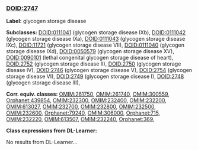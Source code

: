 
### [DOID:2747](http://purl.obolibrary.org/obo/DOID_2747)
**Label:** glycogen storage disease

**Subclasses:** [DOID:0111041](http://purl.obolibrary.org/obo/DOID_0111041) (glycogen storage disease IXb), [DOID:0111042](http://purl.obolibrary.org/obo/DOID_0111042) (glycogen storage disease IXa), [DOID:0111043](http://purl.obolibrary.org/obo/DOID_0111043) (glycogen storage disease IXc), [DOID:11721](http://purl.obolibrary.org/obo/DOID_11721) (glycogen storage disease VII), [DOID:0111040](http://purl.obolibrary.org/obo/DOID_0111040) (glycogen storage disease IXd), [DOID:0050579](http://purl.obolibrary.org/obo/DOID_0050579) (glycogen storage disease XV), [DOID:0090101](http://purl.obolibrary.org/obo/DOID_0090101) (lethal congenital glycogen storage disease of heart), [DOID:2752](http://purl.obolibrary.org/obo/DOID_2752) (glycogen storage disease II), [DOID:2750](http://purl.obolibrary.org/obo/DOID_2750) (glycogen storage disease IV), [DOID:2746](http://purl.obolibrary.org/obo/DOID_2746) (glycogen storage disease V), [DOID:2754](http://purl.obolibrary.org/obo/DOID_2754) (glycogen storage disease VI), [DOID:2749](http://purl.obolibrary.org/obo/DOID_2749) (glycogen storage disease I), [DOID:2748](http://purl.obolibrary.org/obo/DOID_2748) (glycogen storage disease III), 

**Corr. equiv. classes:** [OMIM:261750](http://purl.obolibrary.org/obo/OMIM_261750), [OMIM:261740](http://purl.obolibrary.org/obo/OMIM_261740), [OMIM:300559](http://purl.obolibrary.org/obo/OMIM_300559), [Orphanet:439854](http://www.orpha.net/ORDO/Orphanet_439854), [OMIM:232300](http://purl.obolibrary.org/obo/OMIM_232300), [OMIM:232400](http://purl.obolibrary.org/obo/OMIM_232400), [OMIM:232200](http://purl.obolibrary.org/obo/OMIM_232200), [OMIM:613027](http://purl.obolibrary.org/obo/OMIM_613027), [OMIM:232700](http://purl.obolibrary.org/obo/OMIM_232700), [OMIM:232800](http://purl.obolibrary.org/obo/OMIM_232800), [OMIM:232500](http://purl.obolibrary.org/obo/OMIM_232500), [OMIM:232600](http://purl.obolibrary.org/obo/OMIM_232600), [Orphanet:79240](http://www.orpha.net/ORDO/Orphanet_79240), [OMIM:306000](http://purl.obolibrary.org/obo/OMIM_306000), [Orphanet:715](http://www.orpha.net/ORDO/Orphanet_715), [OMIM:232220](http://purl.obolibrary.org/obo/OMIM_232220), [OMIM:613507](http://purl.obolibrary.org/obo/OMIM_613507), [OMIM:232240](http://purl.obolibrary.org/obo/OMIM_232240), [Orphanet:369](http://www.orpha.net/ORDO/Orphanet_369), 

**Class expressions from DL-Learner:**

No results from DL-Learner...



